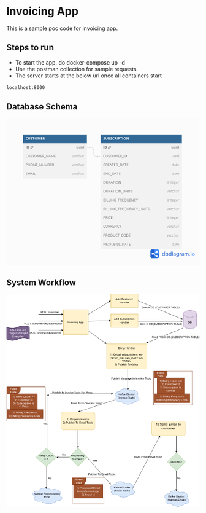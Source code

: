 # Invoicing App

This is a sample poc code for invoicing app.

## Steps to run

- To start the app, do docker-compose up -d
- Use the postman collection for sample requests
- The server starts at the below url once all containers start

```sh
localhost:8000
```

## Database Schema

[![Db Schema](./db-schema.png)](https://github.com/eshanchawla1592/movido-invocingapp/blob/main/db-schema.png)

## System Workflow

[![System Workflow](./control-flow.png)](https://github.com/eshanchawla1592/movido-invocingapp/blob/main/control-flow.png)
